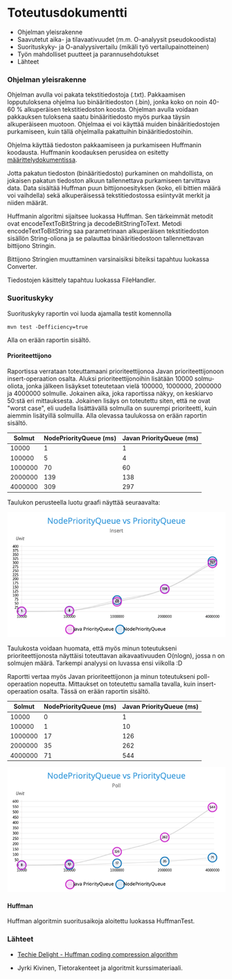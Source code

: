 # Toteutusdokumentti

* Ohjelman yleisrakenne
* Saavutetut aika- ja tilavaativuudet (m.m. O-analyysit pseudokoodista)
* Suorituskyky- ja O-analyysivertailu (mikäli työ vertailupainotteinen)
* Työn mahdolliset puutteet ja parannusehdotukset
* Lähteet

### Ohjelman yleisrakenne

Ohjelman avulla voi pakata tekstitiedostoja (.txt). Pakkaamisen lopputuloksena ohjelma luo binääritiedoston (.bin), jonka koko on noin 40-60 % alkuperäisen tekstitiedoston koosta. Ohjelman avulla voidaan pakkauksen tuloksena saatu binääritiedosto myös purkaa täysin alkuperäiseen muotoon. Ohjelmaa ei voi käyttää muiden binääritiedostojen purkamiseen, kuin tällä ohjelmalla pakattuihin binääritiedostoihin.

Ohjelma käyttää tiedoston pakkaamiseen ja purkamiseen Huffmanin koodausta. Huffmanin koodauksen perusidea on esitetty [määrittelydokumentissa](https://github.com/Pate1337/PaavonTiedostoPakkaaja/blob/master/documentation/maarittelydokumentti.md).

Jotta pakatun tiedoston (binääritiedosto) purkaminen on mahdollista, on jokaisen pakatun tiedoston alkuun tallennettava purkamiseen tarvittava data. Data sisältää Huffman puun bittijonoesityksen (koko, eli bittien määrä voi vaihdella) sekä alkuperäisessä tekstitiedostossa esiintyvät merkit ja niiden määrät.

Huffmanin algoritmi sijaitsee luokassa Huffman. Sen tärkeimmät metodit ovat encodeTextToBitString ja decodeBitStringToText. Metodi encodeTextToBitString saa parametrinaan alkuperäisen tekstitiedoston sisällön String-oliona ja se palauttaa binääritiedostoon tallennettavan bittijono Stringin.

Bittijono Stringien muuttaminen varsinaisiksi biteiksi tapahtuu luokassa Converter.

Tiedostojen käsittely tapahtuu luokassa FileHandler.

### Suorituskyky

Suorituskyky raportin voi luoda ajamalla testit komennolla
```
mvn test -Defficiency=true
```

Alla on erään raportin sisältö.

#### Prioriteettijono

Raportissa verrataan toteuttamaani prioriteettijonoa Javan prioriteettijonoon insert-operaation osalta. Aluksi prioriteettijonoihin lisätään 10000 solmu-oliota, jonka jälkeen lisäykset toteutetaan vielä 100000, 1000000, 2000000 ja 4000000 solmulle. Jokainen aika, joka raportissa näkyy, on keskiarvo 50:stä eri mittauksesta. Jokainen lisäys on toteutettu siten, että ne ovat "worst case", eli uudella lisättävällä solmulla on suurempi prioriteetti, kuin aiemmin lisätyillä solmuilla. Alla olevassa taulukossa on erään raportin sisältö.

Solmut | NodePriorityQueue (ms) | Javan PriorityQueue (ms)
--- | --- | ---
10000 | 1 | 1
100000 | 5 | 4
1000000 | 70 | 60
2000000 | 139 | 138
4000000 | 309 | 297

Taulukon perusteella luotu graafi näyttää seuraavalta:

<img src="https://raw.githubusercontent.com/Pate1337/PaavonTiedostoPakkaaja/master/documentation/kuvat/chart1.png" width="750">

Taulukosta voidaan huomata, että myös minun toteutukseni prioriteettijonosta näyttäisi toteuttavan aikavaativuuden O(nlogn), jossa n on solmujen määrä. Tarkempi analyysi on luvassa ensi viikolla :D

Raportti vertaa myös Javan prioriteettijonon ja minun toteutukseni poll-operaation nopeutta. Mittaukset on toteutettu samalla tavalla, kuin insert-operaation osalta. Tässä on erään raportin sisältö.

Solmut | NodePriorityQueue (ms) | Javan PriorityQueue (ms)
--- | --- | ---
10000 | 0 | 1
100000 | 1 | 10
1000000 | 17 | 126
2000000 | 35 | 262
4000000 | 71 | 544

<img src="https://raw.githubusercontent.com/Pate1337/PaavonTiedostoPakkaaja/master/documentation/kuvat/chart2.png" width="750">

#### Huffman

Huffman algoritmin suoritusaikoja aloitettu luokassa HuffmanTest.

### Lähteet

* [Techie Delight - Huffman coding compression algorithm](https://www.techiedelight.com/huffman-coding/)

* Jyrki Kivinen, Tietorakenteet ja algoritmit kurssimateriaali.